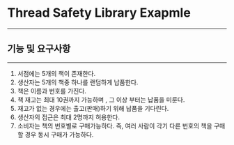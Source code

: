 # Thread Safety Library Exapmle

---

## 기능 및 요구사항

---

1. 서점에는 5개의 책이 존재한다.
2. 생산자는 5개의 책중 하나를 랜덤하게 납품한다.
3. 책은 이름과 번호를 가진다.
4. 책 재고는 최대 10권까지 가능하며 , 그 이상 부터는 납품을 미룬다.
5. 재고가 없는 경우에는 출고(판매)하기 위해 납품을 기다린다.
6. 생산자의 접근은 최대 2명까지 허용한다.
7. 소비자는 책의 번호별로 구매가능하다. 즉, 여러 사람이 각기 다른 번호의 책을 구매할 경우 동시 구매가 가능하다.

